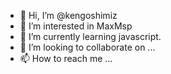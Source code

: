 - 👋 Hi, I’m @kengoshimiz
- 👀 I’m interested in MaxMsp
- 🌱 I’m currently learning javascript.
- 💞️ I’m looking to collaborate on ...
- 📫 How to reach me ...

<!---
kengoshimiz/kengoshimiz is a ✨ special ✨ repository because its `README.md` (this file) appears on your GitHub profile.
You can click the Preview link to take a look at your changes.
--->
